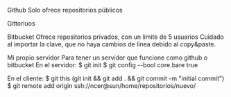 Github
Solo ofrece repositorios públicos

Gittoriuos


Bitbucket
Ofrece repositorios privados, con un límite de 5 usuarios
Cuidado al importar la clave, que no haya cambios de línea debido al copy&paste.


Mi propio servidor
Para tener un servidor que funcione como github o bitbucket
En el servidor:
	$ git init
	$ git config --bool core.bare true
	
En el cliente:
	$ git this (git init && git add . && git commit -m "initial commit")
	$ git remote add origin ssh://ncer@sun/home/repositorios/nuevo/
